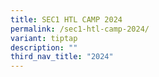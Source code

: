 ```yaml
---
title: SEC1 HTL CAMP 2024
permalink: /sec1-htl-camp-2024/
variant: tiptap
description: ""
third_nav_title: "2024"
---
```

